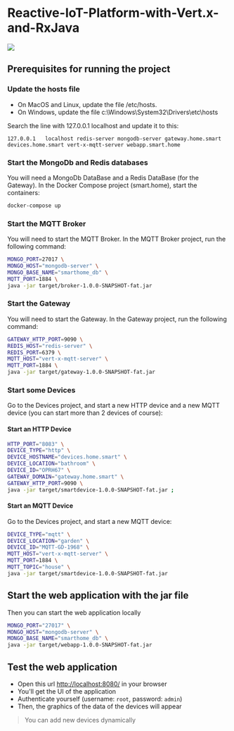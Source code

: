 # Reactive-IoT-Platform-with-Vert.x-and-RxJava
![](https://d16rtcb5cr0vb4.cloudfront.net/C0599+Make+IoT+Devices+%E2%80%9Cchat%E2%80%9D+through+HTTP%2FResources%2FImages%2FCharriere+graphics_V1.png?Expires=1656871589&Signature=CFceYyssAWHKieYowY1zcpyf7o37OISSrRJ6n~wJKtlbjONAHm2zdClYmPVvP7F-bQWpSjx40EIfjZ5VUfq6LJ~RGjeBIqzzZEf0JbTm4iJkM9WFoxwcuRVV-7xn3O7OckANyYj8KyuBowBkCwesH07CJ4CAw-oM4HPpin8xYLq0GRYKx6OJCD3ugw-FoVlfbJ-34kLnjNOIHSjyg4dskf4Zekx2QaLqVwFHoP4MZQt2ZTj3Cm9PgUzpEdnIMl9-H0dh5z0sMhfRbVuAnQJ03lkMw7hMHCM7HDyzZxl55lrYnOz~uO5faiprmeU1TaUhKgFsr053xqUEfx9NcJGGww__&Key-Pair-Id=APKAIHLKH2FX732Z3HGA)
## Prerequisites for running the project
### Update the hosts file
* On MacOS and Linux, update the file /etc/hosts.
* On Windows, update the file c:\Windows\System32\Drivers\etc\hosts

Search the line with 127.0.0.1 localhost and update it to this:

```
127.0.0.1	localhost redis-server mongodb-server gateway.home.smart devices.home.smart vert-x-mqtt-server webapp.smart.home
```
### Start the MongoDb and Redis databases
You will need a MongoDb DataBase and a Redis DataBase (for the Gateway). In the Docker Compose project (smart.home), start the containers:

```bash
docker-compose up
```
### Start the MQTT Broker

You will need to start the MQTT Broker. In the MQTT Broker project, run the following command:

```bash
MONGO_PORT=27017 \
MONGO_HOST="mongodb-server" \
MONGO_BASE_NAME="smarthome_db" \
MQTT_PORT=1884 \
java -jar target/broker-1.0.0-SNAPSHOT-fat.jar
```
### Start the Gateway

You will need to start the Gateway. In the Gateway project, run the following command:

```bash
GATEWAY_HTTP_PORT=9090 \
REDIS_HOST="redis-server" \
REDIS_PORT=6379 \
MQTT_HOST="vert-x-mqtt-server" \
MQTT_PORT=1884 \
java -jar target/gateway-1.0.0-SNAPSHOT-fat.jar
```
### Start some Devices

Go to the Devices project, and start a new HTTP device and a new MQTT device (you can start more than 2 devices of course):

#### Start an HTTP Device

```bash
HTTP_PORT="8083" \
DEVICE_TYPE="http" \
DEVICE_HOSTNAME="devices.home.smart" \
DEVICE_LOCATION="bathroom" \
DEVICE_ID="OPRH67" \
GATEWAY_DOMAIN="gateway.home.smart" \
GATEWAY_HTTP_PORT=9090 \
java -jar target/smartdevice-1.0.0-SNAPSHOT-fat.jar ;
```

#### Start an MQTT Device

Go to the Devices project, and start a new MQTT device:
```bash
DEVICE_TYPE="mqtt" \
DEVICE_LOCATION="garden" \
DEVICE_ID="MQTT-GD-1968" \
MQTT_HOST="vert-x-mqtt-server" \
MQTT_PORT=1884 \
MQTT_TOPIC="house" \
java -jar target/smartdevice-1.0.0-SNAPSHOT-fat.jar
```
## Start the web application with the jar file

Then you can start the web application locally

```bash
MONGO_PORT="27017" \
MONGO_HOST="mongodb-server" \
MONGO_BASE_NAME="smarthome_db" \
java -jar target/webapp-1.0.0-SNAPSHOT-fat.jar
```
## Test the web application

- Open this url [http://localhost:8080/](http://localhost:8080/) in your browser
- You'll get the UI of the application
- Authenticate yourself (username: `root`, password: `admin`)
- Then, the graphics of the data of the devices will appear

> You can add new devices dynamically


